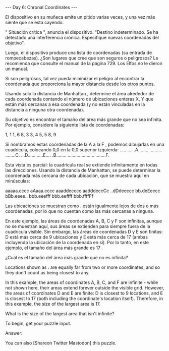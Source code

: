 --- Day 6: Chronal Coordinates ---

El dispositivo en su muñeca emite un pitido varias veces, y una vez más siente que se está cayendo.

" Situación crítica ", anuncia el dispositivo. "Destino indeterminado. Se ha detectado una interferencia crónica. Especifique nuevas coordenadas del objetivo".

Luego, el dispositivo produce una lista de coordenadas (su entrada de rompecabezas). ¿Son lugares que cree que son seguros o peligrosos? Le recomienda que consulte el manual de la página 729. Los Elfos no le dieron un manual.

Si son peligrosos, tal vez pueda minimizar el peligro al encontrar la coordenada que proporciona la mayor distancia desde los otros puntos.

Usando solo la distancia de Manhattan , determine el área alrededor de cada coordenada contando el número de ubicaciones enteras X, Y que están más cercanas a esa coordenada (y no están vinculadas en la distancia a ninguna otra coordenada).

Su objetivo es encontrar el tamaño del área más grande que no sea infinita. Por ejemplo, considere la siguiente lista de coordenadas: 

1, 1
1, 6
8, 3
3, 4
5, 5
8, 9


Si nombramos estas coordenadas de la A a la F , podemos dibujarlas en una cuadrícula, colocando 0,0 en la 0,0 superior izquierda:
..........
.A........
..........
........C.
...D......
.....E....
.B........
..........
..........
........F.

 Esta vista es parcial: la cuadrícula real se extiende infinitamente en todas las direcciones. Usando la distancia de Manhattan, se puede determinar la coordenada más cercana de cada ubicación, que se muestra aquí en minúsculas: 

aaaaa.cccc
aAaaa.cccc
aaaddecccc
aadddeccCc
..dDdeeccc
bb.deEeecc
bBb.eeee..
bbb.eeefff
bbb.eeffff
bbb.ffffFf

Las ubicaciones se muestran como . están igualmente lejos de dos o más coordenadas, por lo que no cuentan como las más cercanas a ninguna.

En este ejemplo, las áreas de coordenadas A, B, C y F son infinitas, aunque no se muestran aquí, sus áreas se extienden para siempre fuera de la cuadrícula visible. Sin embargo, las áreas de coordenadas D y E son finitas: D está más cerca de 9 ubicaciones y E está más cerca de 17 (ambas incluyendo la ubicación de la coordenada en sí). Por lo tanto, en este ejemplo, el tamaño del área más grande es 17 .

¿Cuál es el tamaño del área más grande que no es infinita? 

Locations shown as . are equally far from two or more coordinates, and so they don't count as being closest to any.

In this example, the areas of coordinates A, B, C, and F are infinite - while not shown here, their areas extend forever outside the visible grid. However, the areas of coordinates D and E are finite: D is closest to 9 locations, and E is closest to 17 (both including the coordinate's location itself). Therefore, in this example, the size of the largest area is 17.

What is the size of the largest area that isn't infinite?

To begin, get your puzzle input.

Answer:

You can also [Shareon Twitter Mastodon] this puzzle.
